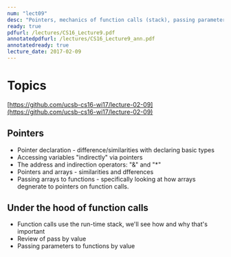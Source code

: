 ```yaml
---
num: "lect09"
desc: "Pointers, mechanics of function calls (stack), passing parameters to functions by value and address"
ready: true
pdfurl: /lectures/CS16_Lecture9.pdf
annotatedpdfurl: /lectures/CS16_Lecture9_ann.pdf
annotatedready: true
lecture_date: 2017-02-09 
---
```


# Topics
[https://github.com/ucsb-cs16-wi17/lecture-02-09](https://github.com/ucsb-cs16-wi17/lecture-02-09)

## Pointers
* Pointer declaration - difference/similarities with declaring basic types
* Accessing variables "indirectly" via pointers
* The address and indirection operators: "&" and "*"
* Pointers and arrays - similarities and dfferences
* Passing arrays to functions - specifically looking at how arrays degnerate to pointers on function calls.


## Under the hood of function calls
* Function calls use the run-time stack, we'll see how and why that's important
* Review of pass by value
* Passing parameters to functions by value 




